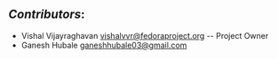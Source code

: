 ## *Contributors*:
- Vishal Vijayraghavan <vishalvvr@fedoraproject.org>
-- Project Owner
- Ganesh Hubale <ganeshhubale03@gmail.com>
